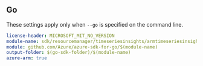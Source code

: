 ## Go

These settings apply only when `--go` is specified on the command line.

``` yaml $(go) && $(track2)
license-header: MICROSOFT_MIT_NO_VERSION
module-name: sdk/resourcemanager/timeseriesinsights/armtimeseriesinsights
module: github.com/Azure/azure-sdk-for-go/$(module-name)
output-folder: $(go-sdk-folder)/$(module-name)
azure-arm: true
```
